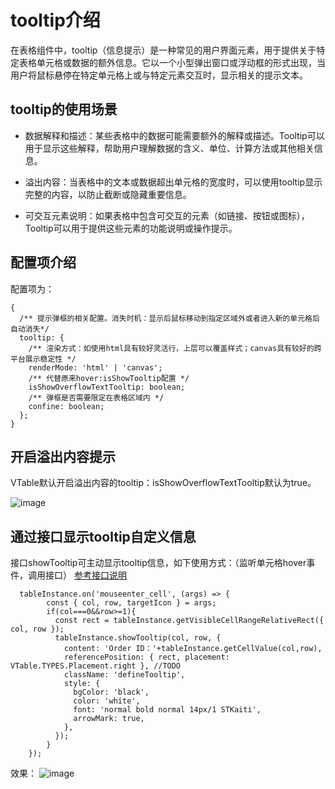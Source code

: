 # tooltip介绍

在表格组件中，tooltip（信息提示）是一种常见的用户界面元素，用于提供关于特定表格单元格或数据的额外信息。它以一个小型弹出窗口或浮动框的形式出现，当用户将鼠标悬停在特定单元格上或与特定元素交互时，显示相关的提示文本。

## tooltip的使用场景

- 数据解释和描述：某些表格中的数据可能需要额外的解释或描述。Tooltip可以用于显示这些解释，帮助用户理解数据的含义、单位、计算方法或其他相关信息。

- 溢出内容：当表格中的文本或数据超出单元格的宽度时，可以使用tooltip显示完整的内容，以防止截断或隐藏重要信息。

- 可交互元素说明：如果表格中包含可交互的元素（如链接、按钮或图标），Tooltip可以用于提供这些元素的功能说明或操作提示。

## 配置项介绍

配置项为：
```
{
  /** 提示弹框的相关配置。消失时机：显示后鼠标移动到指定区域外或者进入新的单元格后自动消失*/
  tooltip: {
    /** 渲染方式：如使用html具有较好灵活行，上层可以覆盖样式；canvas具有较好的跨平台展示稳定性 */
    renderMode: 'html' | 'canvas';
    /** 代替原来hover:isShowTooltip配置 */
    isShowOverflowTextTooltip: boolean;
    /** 弹框是否需要限定在表格区域内 */
    confine: boolean;
  };
}
```

## 开启溢出内容提示


VTable默认开启溢出内容的tooltip：isShowOverflowTextTooltip默认为true。

![image](https://lf9-dp-fe-cms-tos.byteorg.com/obj/bit-cloud/c0de7ff0a101bd4cb25c8170e.gif)

## 通过接口显示tooltip自定义信息

接口showTooltip可主动显示tooltip信息，如下使用方式：（监听单元格hover事件，调用接口）
[参考接口说明](https://visactor.io/vtable/option/Methods#showTooltip)
```
  tableInstance.on('mouseenter_cell', (args) => {
        const { col, row, targetIcon } = args;
        if(col===0&&row>=1){
          const rect = tableInstance.getVisibleCellRangeRelativeRect({ col, row });
          tableInstance.showTooltip(col, row, {
            content: 'Order ID：'+tableInstance.getCellValue(col,row),
            referencePosition: { rect, placement: VTable.TYPES.Placement.right }, //TODO
            className: 'defineTooltip',
            style: {
              bgColor: 'black',
              color: 'white',
              font: 'normal bold normal 14px/1 STKaiti',
              arrowMark: true,
            },
          });
        }
    });
```
效果：
![image](https://lf9-dp-fe-cms-tos.byteorg.com/obj/bit-cloud/ffc3a9b5518762d274121ff05.gif)
